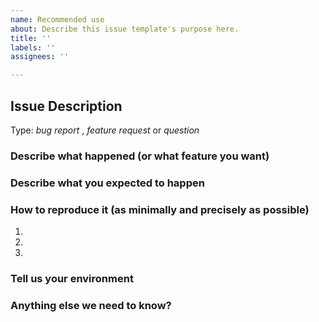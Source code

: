 ```yaml
---
name: Recommended use
about: Describe this issue template's purpose here.
title: ''
labels: ''
assignees: ''

---
```


<!-- 

Please try to use English to describe your issue, or at least provide a snippet of English translation.

-->

## Issue Description

Type: *bug report* , *feature request* or *question*

### Describe what happened (or what feature you want)


### Describe what you expected to happen


### How to reproduce it (as minimally and precisely as possible)

1. 
2. 
3. 

### Tell us your environment


### Anything else we need to know?
